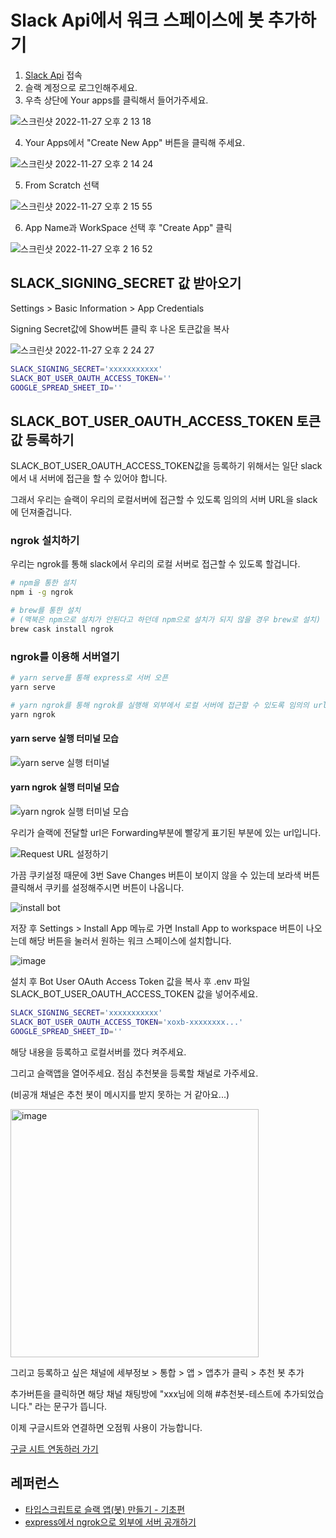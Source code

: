 # Slack Api에서 워크 스페이스에 봇 추가하기

1. [Slack Api](https://api.slack.com) 접속
2. 슬랙 계정으로 로그인해주세요.
3. 우측 상단에 Your apps를 클릭해서 들어가주세요.

![스크린샷 2022-11-27 오후 2 13 18](https://user-images.githubusercontent.com/20200820/204120342-7dc18a04-74b2-4670-8913-21bad80e981b.png)

4. Your Apps에서 "Create New App" 버튼을 클릭해 주세요.

![스크린샷 2022-11-27 오후 2 14 24](https://user-images.githubusercontent.com/20200820/204120365-a5d2ed65-52bc-48b9-8374-b16ca5b7a613.png)

5. From Scratch 선택

![스크린샷 2022-11-27 오후 2 15 55](https://user-images.githubusercontent.com/20200820/204120467-056de112-d5c8-41d3-908e-bd7476c7c3ba.png)

6. App Name과 WorkSpace 선택 후  "Create App" 클릭

![스크린샷 2022-11-27 오후 2 16 52](https://user-images.githubusercontent.com/20200820/204120466-7950953b-23a4-447f-94e5-885d9c51e080.png)

## SLACK_SIGNING_SECRET 값 받아오기

Settings > Basic Information > App Credentials

Signing Secret값에 Show버튼 클릭 후 나온 토큰값을 복사

![스크린샷 2022-11-27 오후 2 24 27](https://user-images.githubusercontent.com/20200820/204120662-43936fe2-96df-4949-a403-6b98390e42b8.png)

```sh
SLACK_SIGNING_SECRET='xxxxxxxxxxx'
SLACK_BOT_USER_OAUTH_ACCESS_TOKEN=''
GOOGLE_SPREAD_SHEET_ID=''
```

## SLACK_BOT_USER_OAUTH_ACCESS_TOKEN 토큰값 등록하기

SLACK_BOT_USER_OAUTH_ACCESS_TOKEN값을 등록하기 위해서는 일단 slack에서 내 서버에 접근을 할 수 있어야 합니다.

그래서 우리는 슬랙이 우리의 로컬서버에 접근할 수 있도록 임의의 서버 URL을 slack에 던져줄겁니다.

### ngrok 설치하기

우리는 ngrok를 통해 slack에서 우리의 로컬 서버로 접근할 수 있도록 할겁니다.

```bash
# npm을 통한 설치
npm i -g ngrok

# brew를 통한 설치 
# (맥북은 npm으로 설치가 안된다고 하던데 npm으로 설치가 되지 않을 경우 brew로 설치)
brew cask install ngrok
```

### ngrok를 이용해 서버열기

```bash
# yarn serve를 통해 express로 서버 오픈
yarn serve

# yarn ngrok를 통해 ngrok를 실행해 외부에서 로컬 서버에 접근할 수 있도록 임의의 url생성
yarn ngrok
```

#### yarn serve 실행 터미널 모습

![yarn serve 실행 터미널](https://user-images.githubusercontent.com/20200820/210161892-2d4a46e3-a60d-44bd-910e-bd3341863195.png)

#### yarn ngrok 실행 터미널 모습

![yarn ngrok 실행 터미널 모습](https://user-images.githubusercontent.com/20200820/210161927-a13e6359-4610-4143-8e0b-163d0564af87.png)

우리가 슬랙에 전달할 url은 Forwarding부분에 빨갛게 표기된 부분에 있는 url입니다.

![Request URL 설정하기](https://user-images.githubusercontent.com/20200820/210162218-dd290e81-01c6-4351-9578-2f152e5a19fb.png)

가끔 쿠키설정 때문에 3번 Save Changes 버튼이 보이지 않을 수 있는데 보라색 버튼 클릭해서 쿠키를 설정해주시면 버튼이 나옵니다.


![install bot](https://user-images.githubusercontent.com/20200820/210162288-654bd6d4-2436-48c1-a7a0-064b78bf5592.png)

저장 후 Settings > Install App 메뉴로 가면 Install App to workspace 버튼이 나오는데 해당 버튼을 눌러서 원하는 워크 스페이스에 설치합니다.

![image](https://user-images.githubusercontent.com/20200820/210162346-17181497-d5bb-4c43-ac64-854d1d831937.png)

설치 후 Bot User OAuth Access Token 값을 복사 후 .env 파일 SLACK_BOT_USER_OAUTH_ACCESS_TOKEN 값을 넣어주세요.

```sh
SLACK_SIGNING_SECRET='xxxxxxxxxxx'
SLACK_BOT_USER_OAUTH_ACCESS_TOKEN='xoxb-xxxxxxxx...'
GOOGLE_SPREAD_SHEET_ID=''
```

해당 내용을 등록하고 로컬서버를 껐다 켜주세요.

그리고 슬랙앱을 열어주세요. 점심 추천봇을 등록할 채널로 가주세요.

(비공개 채널은 추천 봇이 메시지를 받지 못하는 거 같아요...)

<img width="397" alt="image" src="https://user-images.githubusercontent.com/20200820/210162883-d52b4904-81ab-4f05-92e3-96442d30129b.png">

그리고 등록하고 싶은 채널에 세부정보 > 통합 > 앱 > 앱추가 클릭 > 추천 봇 추가

추가버튼을 클릭하면 해당 채널 채팅방에 "xxx님에 의해 #추천봇-테스트에 추가되었습니다." 라는 문구가 뜹니다.

이제 구글시트와 연결하면 오점뭐 사용이 가능합니다.

[구글 시트 연동하러 가기](https://github.com/OhGyeongtaek/slack-recommand-bot/blob/main/docs/%EA%B5%AC%EA%B8%80%EC%8B%9C%ED%8A%B8%20%EC%97%B0%EB%8F%99%ED%95%98%EA%B8%B0.md)

## 레퍼런스

* [타입스크립트로 슬랙 앱(봇) 만들기 - 기초편](https://blog.gangnamunni.com/post/typescript-slack-bot/)
* [express에서 ngrok으로 외부에 서버 공개하기](https://velog.io/@nawnoes/express%EC%97%90%EC%84%9C-ngrok%EC%9C%BC%EB%A1%9C-%EC%99%B8%EB%B6%80%EC%97%90-%EC%84%9C%EB%B2%84-%EA%B3%B5%EA%B0%9C%ED%95%98%EA%B8%B0)